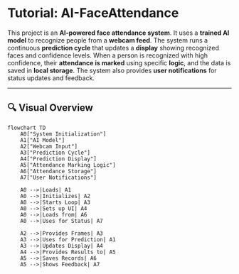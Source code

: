 # Tutorial: AI-FaceAttendance

This project is an **AI-powered face attendance system**. It uses a **trained AI model** to recognize people from a **webcam feed**. The system runs a continuous **prediction cycle** that updates a **display** showing recognized faces and confidence levels. When a person is recognized with high confidence, their **attendance is marked** using specific **logic**, and the data is saved in **local storage**. The system also provides **user notifications** for status updates and feedback.

---

## 🔍 Visual Overview

```mermaid
flowchart TD
    A0["System Initialization"]
    A1["AI Model"]
    A2["Webcam Input"]
    A3["Prediction Cycle"]
    A4["Prediction Display"]
    A5["Attendance Marking Logic"]
    A6["Attendance Storage"]
    A7["User Notifications"]

    A0 -->|Loads| A1
    A0 -->|Initializes| A2
    A0 -->|Starts Loop| A3
    A0 -->|Sets up UI| A4
    A0 -->|Loads from| A6
    A0 -->|Uses for Status| A7

    A2 -->|Provides Frames| A3
    A3 -->|Uses for Prediction| A1
    A3 -->|Updates Display| A4
    A4 -->|Provides Results to| A5
    A5 -->|Saves Records| A6
    A5 -->|Shows Feedback| A7
